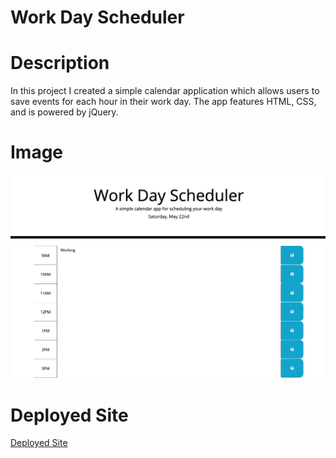 # Work Day Scheduler

# Description 

In this project I created a simple calendar application which allows users to save events for each hour in their work day. The app features HTML, CSS, and is powered by jQuery. 

# Image

![Portfolio  Site](./assets/work.png)




# Deployed Site 

[Deployed Site](https://aftaab-dobani.github.io/work-day-scheduler/)



